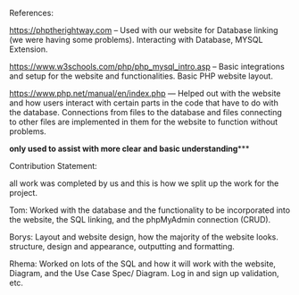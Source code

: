 References:

https://phptherightway.com – Used with our website for Database linking (we were having some problems).
Interacting with Database, MYSQL Extension.

https://www.w3schools.com/php/php_mysql_intro.asp – Basic integrations and setup for the website and functionalities. Basic PHP website layout.

https://www.php.net/manual/en/index.php — Helped out with the website and how users interact with certain parts in the code that have to do with the database. Connections from files to the database and files connecting to other files are implemented in them for the website to function without problems.

****only used to assist with more clear and basic understanding*******

Contribution Statement:

all work was completed by us and this is how we split up the work for the project.

Tom: Worked with the database and the functionality to be incorporated into the website, the SQL linking, and the phpMyAdmin connection (CRUD).

Borys: Layout and website design, how the majority of the website looks. structure, design and appearance, outputting and formatting.

Rhema: Worked on lots of the SQL and how it will work with the website, Diagram, and the Use Case Spec/ Diagram. Log in and sign up validation, etc.

